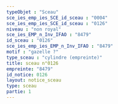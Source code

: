 ```yaml
---
typeObjet : "Sceau"
sce_ies_emp_ies_SCE_id_sceau : "0004"
sce_ies_emp_ies_SCE_id_sceau : "0126"
niveau : "non royal"
sce_ies_EMP_n_Inv_IFAO : "8479"
id_sceau : "0126"
sce_ies_emp_ies_EMP_n_Inv_IFAO : "8479"
motif : "gazelle ?"
type_sceau : "cylindre (empreinte)"
title: sceau n°0126
empreinte: "8479"
id_notice: 0126
layout: notice_sceau
type: sceau
partie: 1
---
```

